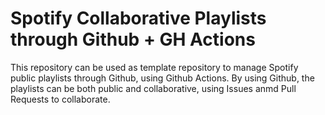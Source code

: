 # Spotify Collaborative Playlists through Github + GH Actions

This repository can be used as template repository to manage Spotify public playlists through Github, using Github Actions.
By using Github, the playlists can be both public and collaborative, using Issues anmd Pull Requests to collaborate.
